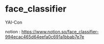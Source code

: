 # face_classifier
YAI-Con

notion : https://www.notion.so/face_classifier-994ecac465d64eefa0c691a1bbab7e7e 
